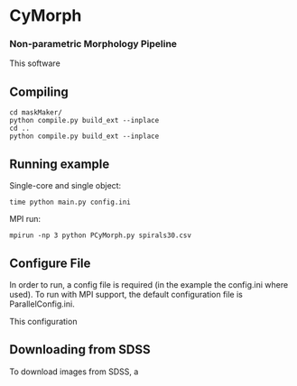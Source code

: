 # CyMorph
### Non-parametric Morphology Pipeline
This software

## Compiling

    cd maskMaker/
    python compile.py build_ext --inplace
    cd ..
    python compile.py build_ext --inplace
 
## Running example
Single-core and single object:


    time python main.py config.ini
MPI run:


    mpirun -np 3 python PCyMorph.py spirals30.csv
    
## Configure File
In order to run, a config file is required (in the example the config.ini where used). To run with MPI support, the default configuration file is ParallelConfig.ini.

This configuration 

## Downloading from SDSS
To download images from SDSS, a

